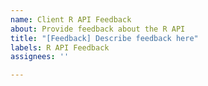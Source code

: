 ```yaml
---
name: Client R API Feedback
about: Provide feedback about the R API
title: "[Feedback] Describe feedback here"
labels: R API Feedback
assignees: ''

---
```



